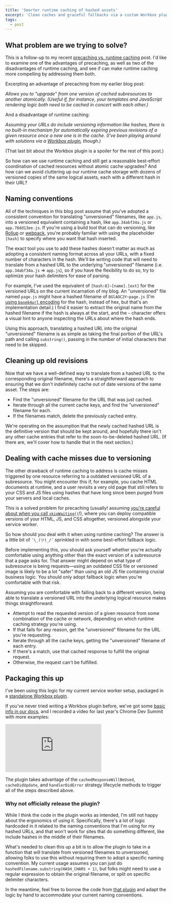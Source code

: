 ```yaml
---
title: 'Smarter runtime caching of hashed assets'
excerpt: 'Clean caches and graceful fallbacks via a custom Workbox plugin.'
tags:
  - post
---
```


## What problem are we trying to solve?

This is a follow-up to my recent [precaching vs. runtime caching](https://jeffy.info/2021/07/26/precaching-vs-runtime-caching.html) post. I'd like to examine one of the advantages of precaching, as well as two of the disadvantages of runtime caching, and see if can make runtime caching more compelling by addressing them both.

Excerpting an advantage of precaching from my earlier blog post:

_Allows you to "upgrade" from one version of cached subresources to another atomically. (Useful if, for instance, your templates and JavaScript rendering logic both need to be cached in concert with each other.)_

And a disadvantage of runtime caching:

_Assuming your URLs do include versioning information like hashes, there is no built-in mechanism for automatically expiring previous revisions of a given resource once a new one is in the cache. (I've been playing around with solutions via a [Workbox plugin](https://github.com/jeffposnick/jeffy-info/blob/cf-worker/src/service-worker/shared/revisionedAssetsPlugin.ts), though.)_

(That last bit about the Workbox plugin is a spoiler for the rest of this post.)

So how can we use runtime caching and still get a reasonable best-effort coordination of cached resources without atomic cache upgrades? And how can we avoid cluttering up our runtime cache storage with dozens of versioned copies of the same logical assets, each with a different hash in their URL?

## Naming conventions

All of the techniques in this blog post assume that you've adopted a consistent  convention for translating "unversioned" filenames, like `app.js`, into a versioned equivalent containing a hash, like `app.34abf34a.js` or `app.78dd13ee.js`. If you're using a build tool that can do versioning, like [Rollup](https://rollupjs.org/guide/en/#outputassetfilenames) or [webpack](https://webpack.js.org/configuration/output/#template-strings), you're probably familiar with using the placeholder `[hash]` to specify where you want that hash inserted.

The exact tool you use to add these hashes doesn't matter as much as adopting a consistent naming format across all your URLs, with a fixed number of characters in the hash. We'll be writing code that will need to translate from a hashed URL to the underlying "unversioned" filename (i.e. `app.34abf34a.js` => `app.js`), so if you have the flexibility to do so, try to optimize your hash delimiters for ease of parsing.

For example, I've used the equivalent of `[hash:8]~[name].[ext]` for the versioned URLs on the current incarnation of my blog. An "unversioned" file named `page.js` might have a hashed filename of `8GlAOC2Y~page.js` (I'm [using `base64url` encoding](https://github.com/jeffposnick/jeffy-info/blob/48c4db2e27721f72dcbdd86972a77a49efccd937/src/build/lib.ts#L144-L150) for the hash, instead of hex, but that's an implementation detail.) I find it easier to extract the original name from the hashed filename if the hash is always at the start, and the `~` character offers a visual hint to anyone inspecting the URLs about where the hash ends.

Using this approach, translating a hashed URL into the original "unversioned" filename is as simple as taking the final portion of the URL's path and calling `substring()`, passing in the number of initial characters that need to be skipped.

## Cleaning up old revisions

Now that we have a well-defined way to translate from a hashed URL to the corresponding original filename, there's a straightforward approach to ensuring that we don't indefinitely cache out of date versions of the same asset. The steps are:

- Find the "unversioned" filename for the URL that was just cached.
- Iterate through all the current cache keys, and find the "unversioned" filename for each.
- If the filenames match, delete the previously cached entry.

We're operating on the assumption that the newly cached hashed URL is the definitive version that should be kept around, and hopefully there isn't any other cache entries that refer to the soon-to-be-deleted hashed URL. (If there are, we'll cover how to handle that in the next section.)

## Dealing with cache misses due to versioning

The other drawback of runtime caching to address is cache misses triggered by one resource referring to a outdated versioned URL of a subresource. You might encounter this if, for example, you cache HTML documents at runtime, and a user revisits a very old page that still refers to your CSS and JS files using hashes that have long since been purged from your servers and local caches.

This is a solved problem for precaching (usually! assuming [you're careful about when you call `skipWaiting()`](https://pawll.glitch.me/)!), where you can deploy compatible versions of your HTML, JS, and CSS altogether, versioned alongside your service worker.

So how should you deal with it when using runtime caching? The answer is a little bit of `¯\_(ツ)_/¯` sprinkled in with some best-effort fallback logic.

Before implementing this, you should ask yourself whether you're actually comfortable using anything other than the exact version of a subresource that a page asks for. That answer might depend on what type of subresource is being requests—using an outdated CSS file or versioned image is likely to be a lot "safer" than using an old JS file containing crucial business logic. You should only adopt fallback logic when you're comfortable with that risk.

Assuming you are comfortable with falling back to a different version, being able to translate a versioned URL into the underlying logical resource makes things straightforward:

- Attempt to read the requested version of a given resource from some combination of the cache or network, depending on which runtime caching strategy you're using.
- If that fails for any reason, get the "unversioned" filename for the URL you're requesting.
- Iterate through all the cache keys, getting the "unversioned" filename of each entry.
- If there's a match, use that cached response to fulfill the original request.
- Otherwise, the request can't be fulfilled.

## Packaging this up

I've been using this logic for my current service worker setup, packaged in a [standalone Workbox plugin](https://github.com/jeffposnick/jeffy-info/blob/cf-worker/src/service-worker/shared/revisionedAssetsPlugin.ts).

If you've never tried writing a Workbox plugin before, we've got some [basic info in our docs](https://developers.google.com/web/tools/workbox/guides/using-plugins), and I recorded a video for last year's Chrome Dev Summit with more examples:

<iframe class="youtube-embed" src="https://www.youtube.com/embed/jR9-aDWZeSE" allowfullscreen frameborder="0"></iframe>

The plugin takes advantage of the `cachedResponseWillBeUsed`, `cacheDidUpdate`, and `handlerDidError` strategy lifecycle methods to trigger all of the steps described above.

### Why not officially release the plugin?

While I think the code in the plugin works as intended, I'm still not happy about the ergonomics of using it. Specifically, there's a lot of logic hardcoded in it related to the naming conventions that I'm using for my hashed URLs, and that won't work for sites that do something different, like include hashes in the middle of their filenames.

What's needed to clean this up a bit is to allow the plugin to take in a function that will translate from versioned filenames to unversioned, allowing folks to use this without requiring them to adopt a specific naming convention. My current usage assumes you can just do `hashedFilename.substring(HASH_CHARS + 1)`, but folks might need to use a regular expression to obtain the original filename, or split on specific delimiter characters.

In the meantime, feel free to borrow the code from [that plugin](https://github.com/jeffposnick/jeffy-info/blob/cf-worker/src/service-worker/shared/revisionedAssetsPlugin.ts) and adapt the logic by hand to accommodate your current naming conventions.
